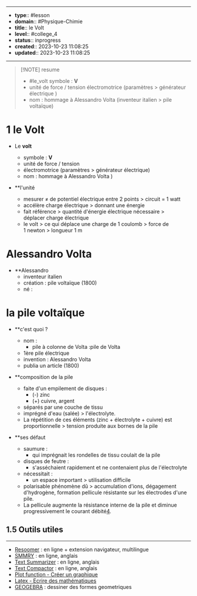 


---
- **type**:: #lesson
- **domain**:: #Physique-Chimie
- **title**:: le Volt
- **level**:: #college_4
- **status**:: inprogress
- **created**:: 2023-10-23 11:08:25
- **updated**:: 2023-10-23 11:08:25
---


> [!NOTE] resume
> - #le_volt symbole : **V**
> - unité de force / tension électromotrice (paramètres > générateur électrique )
> - nom : hommage à Alessandro Volta (inventeur italien > pile voltaïque)


# 1 le Volt

- Le **volt** 
	- symbole : **V**
	- unité de force / tension
	- électromotrice (paramètres > générateur électrique)
	- nom : hommage à Alessandro Volta )

- **l'unité
	- mesurer ≠ de potentiel électrique entre 2 points > circuit = 1 watt
	- accélère charge électrique > donnant une énergie
	- fait référence > quantité d'énergie électrique nécessaire > déplacer charge électrique
	- le volt > ce qui déplace une charge de 1 coulomb > force de 1 newton > longueur 1 m

# Alessandro Volta

- **Alessandro
	- inventeur italien 
	- création : pile voltaïque (1800)
	- né :

# la pile voltaïque

- **c'est quoi ?
	- nom : 
		- pile à colonne de Volta :pile de Volta 
	- 1ère pile électrique
	- invention : Alessandro Volta 
	- publia un article (1800)

- **composition de la pile
	- faite d'un empilement de disques :
		- (-) zinc 
		- (+) cuivre, argent  
	- séparés par une couche de tissu
	 - imprégné d'eau (salée) > l'électrolyte. 
	- La répétition de ces éléments (zinc + électrolyte + cuivre) est  proportionnelle > tension produite aux bornes de la pile 

- **ses défaut 
	- saumure : 
		- qui imprégnait les rondelles de tissu coulait de la pile
	- disques de feutre :
		- s'asséchaient rapidement et ne contenaient plus de l'électrolyte
	- nécessitait :
		- un espace important > utilisation difficile
	- polarisable phénomène dû > accumulation d'ions, dégagement d'hydrogène, formation pellicule résistante sur les électrodes d'une pile.
	- La pellicule augmente la résistance interne de la pile et diminue progressivement le courant débité[4](https://fr.wikipedia.org/wiki/Pile_volta%C3%AFque#cite_note-:1-4).



## 1.5	Outils utiles
---

-   [Resoomer](https://resoomer.com/fr) : en ligne + extension navigateur, multilingue
-   [SMMRY](https://smmry.com/) : en ligne, anglais
-   [Text Summarizer](http://textsummarization.net/text-summarizer) : en ligne, anglais
-   [Text Compactor](https://www.textcompactor.com/) : en ligne, anglais
- [Plot function - Créer un graphique](https://github.com/leonhma/obsidian-functionplot)
- [Latex - Ecrire des mathématiques](https://fr.wikibooks.org/wiki/LaTeX/%C3%89crire_des_math%C3%A9matiques)
- [GEOGEBRA](https://www.geogebra.org/geometry?lang=fr) : dessiner des formes geometriques 